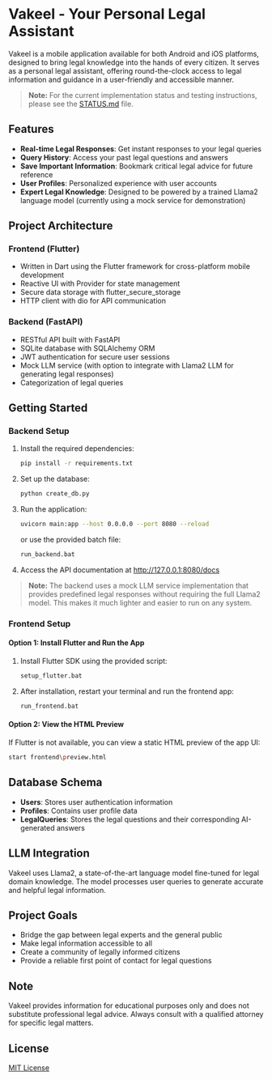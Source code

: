 # Vakeel - Your Personal Legal Assistant

Vakeel is a mobile application available for both Android and iOS platforms, designed to bring legal knowledge into the hands of every citizen. It serves as a personal legal assistant, offering round-the-clock access to legal information and guidance in a user-friendly and accessible manner.

> **Note:** For the current implementation status and testing instructions, please see the [STATUS.md](STATUS.md) file.

## Features

- **Real-time Legal Responses**: Get instant responses to your legal queries
- **Query History**: Access your past legal questions and answers
- **Save Important Information**: Bookmark critical legal advice for future reference
- **User Profiles**: Personalized experience with user accounts
- **Expert Legal Knowledge**: Designed to be powered by a trained Llama2 language model (currently using a mock service for demonstration)

## Project Architecture

### Frontend (Flutter)
- Written in Dart using the Flutter framework for cross-platform mobile development
- Reactive UI with Provider for state management
- Secure data storage with flutter_secure_storage
- HTTP client with dio for API communication

### Backend (FastAPI)
- RESTful API built with FastAPI
- SQLite database with SQLAlchemy ORM
- JWT authentication for secure user sessions
- Mock LLM service (with option to integrate with Llama2 LLM for generating legal responses)
- Categorization of legal queries

## Getting Started

### Backend Setup

1. Install the required dependencies:
   ```bash
   pip install -r requirements.txt
   ```

2. Set up the database:
   ```bash
   python create_db.py
   ```

3. Run the application:
   ```bash
   uvicorn main:app --host 0.0.0.0 --port 8080 --reload
   ```
   
   or use the provided batch file:
   ```bash
   run_backend.bat
   ```

4. Access the API documentation at http://127.0.0.1:8080/docs

> **Note:** The backend uses a mock LLM service implementation that provides predefined legal responses without requiring the full Llama2 model. This makes it much lighter and easier to run on any system.

### Frontend Setup

#### Option 1: Install Flutter and Run the App
1. Install Flutter SDK using the provided script:
   ```bash
   setup_flutter.bat
   ```
   
2. After installation, restart your terminal and run the frontend app:
   ```bash
   run_frontend.bat
   ```

#### Option 2: View the HTML Preview
If Flutter is not available, you can view a static HTML preview of the app UI:
   ```bash
   start frontend\preview.html
   ```

## Database Schema

- **Users**: Stores user authentication information
- **Profiles**: Contains user profile data
- **LegalQueries**: Stores the legal questions and their corresponding AI-generated answers

## LLM Integration

Vakeel uses Llama2, a state-of-the-art language model fine-tuned for legal domain knowledge. The model processes user queries to generate accurate and helpful legal information.

## Project Goals

- Bridge the gap between legal experts and the general public
- Make legal information accessible to all
- Create a community of legally informed citizens
- Provide a reliable first point of contact for legal questions

## Note

Vakeel provides information for educational purposes only and does not substitute professional legal advice. Always consult with a qualified attorney for specific legal matters.

## License

[MIT License](LICENSE)
